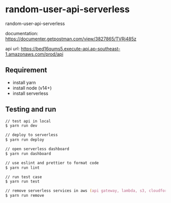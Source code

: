 # random-user-api-serverless

random-user-api-serverless

documentation: <https://documenter.getpostman.com/view/3827865/TVRj485z>

api url: <https://bed16qums5.execute-api.ap-southeast-1.amazonaws.com/prod/api>

## Requirement

- install yarn
- install node (v14+)
- install serverless

## Testing and run

```zsh
// test api in local
$ yarn run dev

// deploy to serverless
$ yarn run deploy

// open serverless dashboard
$ yarn run dashboard

// use eslint and prettier to format code
$ yarn run lint

// run test case
$ yarn run test

// remove serverless services in aws (api gateway, lambda, s3, cloudformation)
$ yarn run remove
```
